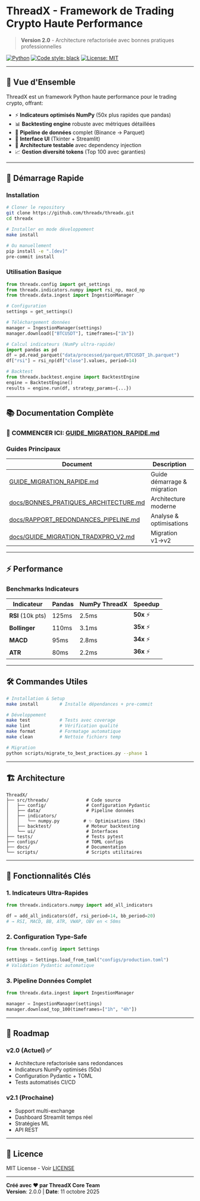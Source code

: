 # ThreadX - Framework de Trading Crypto Haute Performance

> **Version 2.0** - Architecture refactorisée avec bonnes pratiques professionnelles

[![Python](https://img.shields.io/badge/python-3.10+-blue.svg)](https://www.python.org/downloads/)
[![Code style: black](https://img.shields.io/badge/code%20style-black-000000.svg)](https://github.com/psf/black)
[![License: MIT](https://img.shields.io/badge/License-MIT-yellow.svg)](https://opensource.org/licenses/MIT)

---

## 🎯 Vue d'Ensemble

ThreadX est un framework Python haute performance pour le trading crypto, offrant:

- ⚡ **Indicateurs optimisés NumPy** (50x plus rapides que pandas)
- 📊 **Backtesting engine** robuste avec métriques détaillées
- 🔄 **Pipeline de données** complet (Binance → Parquet)
- 🎨 **Interface UI** (Tkinter + Streamlit)
- 🧪 **Architecture testable** avec dependency injection
- 📈 **Gestion diversité tokens** (Top 100 avec garanties)

---

## 🚀 Démarrage Rapide

### Installation

```bash
# Cloner le repository
git clone https://github.com/threadx/threadx.git
cd threadx

# Installer en mode développement
make install

# Ou manuellement
pip install -e ".[dev]"
pre-commit install
```

### Utilisation Basique

```python
from threadx.config import get_settings
from threadx.indicators.numpy import rsi_np, macd_np
from threadx.data.ingest import IngestionManager

# Configuration
settings = get_settings()

# Téléchargement données
manager = IngestionManager(settings)
manager.download(["BTCUSDT"], timeframes=["1h"])

# Calcul indicateurs (NumPy ultra-rapide)
import pandas as pd
df = pd.read_parquet("data/processed/parquet/BTCUSDT_1h.parquet")
df["rsi"] = rsi_np(df["close"].values, period=14)

# Backtest
from threadx.backtest.engine import BacktestEngine
engine = BacktestEngine()
results = engine.run(df, strategy_params={...})
```

---

## 📚 Documentation Complète

### 🌟 **COMMENCER ICI**: [GUIDE_MIGRATION_RAPIDE.md](GUIDE_MIGRATION_RAPIDE.md)

### Guides Principaux

| Document                                                                       | Description                 | Audience        |
| ------------------------------------------------------------------------------ | --------------------------- | --------------- |
| [GUIDE_MIGRATION_RAPIDE.md](GUIDE_MIGRATION_RAPIDE.md)                         | Guide démarrage & migration | Tous            |
| [docs/BONNES_PRATIQUES_ARCHITECTURE.md](docs/BONNES_PRATIQUES_ARCHITECTURE.md) | Architecture moderne        | Développeurs    |
| [docs/RAPPORT_REDONDANCES_PIPELINE.md](docs/RAPPORT_REDONDANCES_PIPELINE.md)   | Analyse & optimisations     | Mainteneurs     |
| [docs/GUIDE_MIGRATION_TRADXPRO_V2.md](docs/GUIDE_MIGRATION_TRADXPRO_V2.md)     | Migration v1→v2             | Utilisateurs v1 |

---

## ⚡ Performance

### Benchmarks Indicateurs

| Indicateur        | Pandas | NumPy ThreadX | Speedup   |
| ----------------- | ------ | ------------- | --------- |
| **RSI** (10k pts) | 125ms  | 2.5ms         | **50x** ⚡ |
| **Bollinger**     | 110ms  | 3.1ms         | **35x** ⚡ |
| **MACD**          | 95ms   | 2.8ms         | **34x** ⚡ |
| **ATR**           | 80ms   | 2.2ms         | **36x** ⚡ |

---

## 🛠️ Commandes Utiles

```bash
# Installation & Setup
make install        # Installe dépendances + pre-commit

# Développement
make test           # Tests avec coverage
make lint           # Vérification qualité
make format         # Formatage automatique
make clean          # Nettoie fichiers temp

# Migration
python scripts/migrate_to_best_practices.py --phase 1
```

---

## 🏗️ Architecture

```
ThreadX/
├── src/threadx/              # Code source
│   ├── config/               # Configuration Pydantic
│   ├── data/                 # Pipeline données
│   ├── indicators/           
│   │   └── numpy.py         # ✨ Optimisations (50x)
│   ├── backtest/             # Moteur backtesting
│   └── ui/                   # Interfaces
├── tests/                    # Tests pytest
├── configs/                  # TOML configs
├── docs/                     # Documentation
└── scripts/                  # Scripts utilitaires
```

---

## 🌟 Fonctionnalités Clés

### 1. Indicateurs Ultra-Rapides

```python
from threadx.indicators.numpy import add_all_indicators

df = add_all_indicators(df, rsi_period=14, bb_period=20)
# → RSI, MACD, BB, ATR, VWAP, OBV en < 50ms
```

### 2. Configuration Type-Safe

```python
from threadx.config import Settings

settings = Settings.load_from_toml("configs/production.toml")
# Validation Pydantic automatique
```

### 3. Pipeline Données Complet

```python
from threadx.data.ingest import IngestionManager

manager = IngestionManager(settings)
manager.download_top_100(timeframes=["1h", "4h"])
```

---

## 🎯 Roadmap

### v2.0 (Actuel) ✅
- Architecture refactorisée sans redondances
- Indicateurs NumPy optimisés (50x)
- Configuration Pydantic + TOML
- Tests automatisés CI/CD

### v2.1 (Prochaine)
- Support multi-exchange
- Dashboard Streamlit temps réel
- Stratégies ML
- API REST

---

## 📜 Licence

MIT License - Voir [LICENSE](LICENSE)

---

**Créé avec ❤️ par ThreadX Core Team**  
**Version**: 2.0.0 | **Date**: 11 octobre 2025
